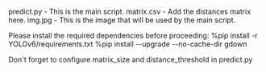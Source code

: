 predict.py - This is the main script.
matrix.csv - Add the distances matrix here.
img.jpg - This is the image that will be used by the main script.

Please install the required dependencies before proceeding:
%pip install -r YOLOv6/requirements.txt
%pip install --upgrade --no-cache-dir gdown

Don't forget to configure matrix_size and distance_threshold in predict.py